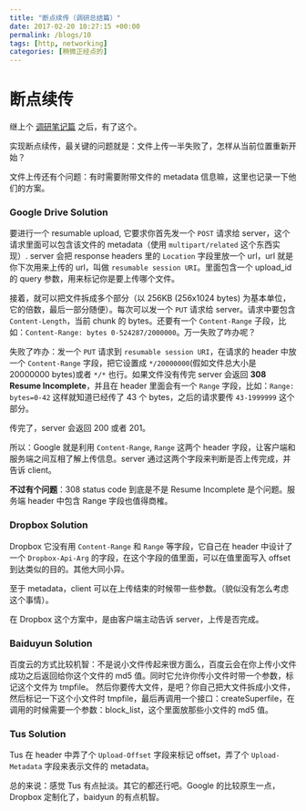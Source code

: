 ```yaml
---
title: "断点续传（调研总结篇）"
date: 2017-02-20 10:27:15 +00:00
permalink: /blogs/10
tags: [http, networking]
categories: [稍微正经点的]
---
```

# 断点续传
继上个 [调研笔记篇](/blogs/8) 之后，有了这个。

实现断点续传，最关键的问题就是：文件上传一半失败了，怎样从当前位置重新开始？

文件上传还有个问题：有时需要附带文件的 metadata 信息嘛，这里也记录一下他们的方案。

### Google Drive Solution

要进行一个 resumable upload, 它要求你首先发一个 `POST` 请求给 server，这个请求里面可以包含该文件的 metadata（使用 `multipart/related` 这个东西实现）. server 会把 response headers 里的 `Location` 字段里放一个 url，url 就是你下次用来上传的 url，叫做 `resumable session URI`。里面包含一个 upload_id 的 query 参数，用来标记你是要上传哪个文件。

接着，就可以把文件拆成多个部分（以 256KB (256x1024 bytes) 为基本单位，它的倍数，最后一部分随便）。每次可以发一个 `PUT` 请求给 server。请求中要包含 `Content-Length`，当前 chunk 的 bytes。还要有一个 `Content-Range` 子段，比如：`Content-Range: bytes 0-524287/2000000`。万一失败了咋办呢？

失败了咋办：发一个 `PUT` 请求到 `resumable session URI`，在请求的 header 中放一个 `Content-Range` 字段，把它设置成 `*/20000000`(假如文件总大小是 20000000 bytes)或者 `*/*` 也行。如果文件没有传完 server 会返回 **308 Resume Incomplete**，并且在 header 里面会有一个 `Range` 字段，比如：`Range: bytes=0-42` 这样就知道已经传了 43 个 bytes，之后的请求要传 `43-1999999` 这个部分。

传完了，server 会返回 200 或者 201。

所以：Google 就是利用 `Content-Range`, `Range` 这两个 header 字段，让客户端和服务端之间互相了解上传信息。server 通过这两个字段来判断是否上传完成，并告诉 client。

**不过有个问题**：308 status code 到底是不是 Resume Incomplete 是个问题。服务端 header 中包含 Range 字段也值得商榷。

### Dropbox Solution

Dropbox 它没有用 `Content-Range` 和 `Range` 等字段，它自己在 header 中设计了一个 `Dropbox-Api-Arg` 的字段，在这个字段的值里面，可以在值里面写入 offset 到达类似的目的。其他大同小异。

至于 metadata，client 可以在上传结束的时候带一些参数。（貌似没有怎么考虑这个事情）。

在 Dropbox 这个方案中，是由客户端主动告诉 server，上传是否完成。

### Baiduyun Solution

百度云的方式比较机智：不是说小文件传起来很方面么，百度云会在你上传小文件成功之后返回给你这个文件的 md5 值。同时它允许你传小文件时带一个参数，标记这个文件为 tmpfile。
然后你要传大文件，是吧？你自己把大文件拆成小文件，然后标记一下这个小文件时 tmpfile，最后再调用一个接口：createSuperfile，在调用的时候需要一个参数：block_list，这个里面放那些小文件的 md5 值。

### Tus Solution

Tus 在 header 中弄了个 `Upload-Offset` 字段来标记 offset，弄了个 `Upload-Metadata` 字段来表示文件的 metadata。

总的来说：感觉 Tus 有点扯淡。其它的都还行吧。Google 的比较原生一点，Dropbox 定制化了，baidyun 的有点机智。
